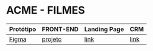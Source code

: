 # ACME - FILMES

Protótipo | FRONT-END | Landing Page | CRM
----------|-----------|--------------|-----
[Figma][link1] | [projeto][link2] | [link][link3] | [link][link3] 


[link1]: [https://www.figma.com/file/EuecfEkI8BFCzR4eRJIbb6/lima-2022-strange-youtube](https://www.figma.com/file/0aFchQCXOviNyNfZ9weKuq/Untitled?type=design&node-id=0%3A1&mode=design&t=9Y3F03h0dtnxfZFJ-1)https://www.figma.com/file/0aFchQCXOviNyNfZ9weKuq/Untitled?type=design&node-id=0%3A1&mode=design&t=9Y3F03h0dtnxfZFJ-1
[link2]: [https://github.com/fernandoleonid/strange-2022](https://github.com/carolneponucenaa/Front-ACME)
[link3]: [https://fernandoleonid.github.io/strange-2022/](https://carolneponucenaa.github.io/Front-ACME/)https://carolneponucenaa.github.io/Front-ACME/
